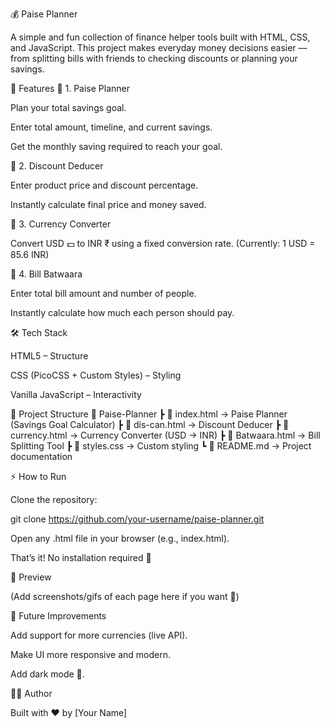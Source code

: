 💰 Paise Planner

A simple and fun collection of finance helper tools built with HTML, CSS, and JavaScript.
This project makes everyday money decisions easier — from splitting bills with friends to checking discounts or planning your savings.

🚀 Features
📌 1. Paise Planner

Plan your total savings goal.

Enter total amount, timeline, and current savings.

Get the monthly saving required to reach your goal.

📌 2. Discount Deducer

Enter product price and discount percentage.

Instantly calculate final price and money saved.

📌 3. Currency Converter

Convert USD 💵 to INR ₹ using a fixed conversion rate.
(Currently: 1 USD = 85.6 INR)

📌 4. Bill Batwaara

Enter total bill amount and number of people.

Instantly calculate how much each person should pay.

🛠️ Tech Stack

HTML5 – Structure

CSS (PicoCSS + Custom Styles) – Styling

Vanilla JavaScript – Interactivity

📂 Project Structure
📁 Paise-Planner
 ┣ 📄 index.html         → Paise Planner (Savings Goal Calculator)
 ┣ 📄 dis-can.html       → Discount Deducer
 ┣ 📄 currency.html      → Currency Converter (USD → INR)
 ┣ 📄 Batwaara.html      → Bill Splitting Tool
 ┣ 📄 styles.css         → Custom styling
 ┗ 📄 README.md          → Project documentation

⚡ How to Run

Clone the repository:

git clone https://github.com/your-username/paise-planner.git


Open any .html file in your browser (e.g., index.html).

That’s it! No installation required 🎉

📸 Preview

(Add screenshots/gifs of each page here if you want 👀)

🎯 Future Improvements

Add support for more currencies (live API).

Make UI more responsive and modern.
  
Add dark mode 🌙.

🧑‍💻 Author

Built with ❤️ by [Your Name]

